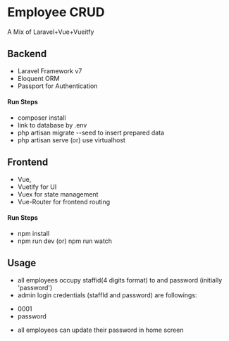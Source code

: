 # Employee CRUD

A Mix of Laravel+Vue+Vueitfy 

## Backend

+ Laravel Framework v7
+ Eloquent ORM 
+ Passport for Authentication

#### Run Steps 

- composer install 
- link to database by .env 
- php artisan migrate --seed to insert prepared data
- php artisan serve (or) use virtualhost 

## Frontend

+ Vue,
+ Vuetify for UI 
+ Vuex for state management 
+ Vue-Router for frontend routing
#### Run Steps

- npm install 
- npm run dev (or) npm run watch 

## Usage 

+ all employees occupy staffid(4 digits format) to and password (initially 'password') 
+ admin login credentials (staffId and password) are followings:
 - 0001
 - password
+ all employees can update their password in home screen
